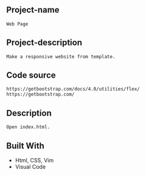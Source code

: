 ## Project-name
	Web Page

## Project-description
	Make a responsive website from template.

## Code source
	https://getbootstrap.com/docs/4.0/utilities/flex/
	https://getbootstrap.com/


## Description
	Open index.html.


## Built With
- Html, CSS, Vim
- Visual Code
